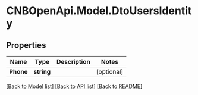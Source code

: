 # CNBOpenApi.Model.DtoUsersIdentity

## Properties

Name | Type | Description | Notes
------------ | ------------- | ------------- | -------------
**Phone** | **string** |  | [optional] 

[[Back to Model list]](../../README.md#documentation-for-models) [[Back to API list]](../../README.md#documentation-for-api-endpoints) [[Back to README]](../../README.md)

